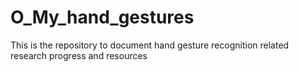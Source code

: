 # O_My_hand_gestures
This is the repository to document hand gesture recognition related research progress and resources
